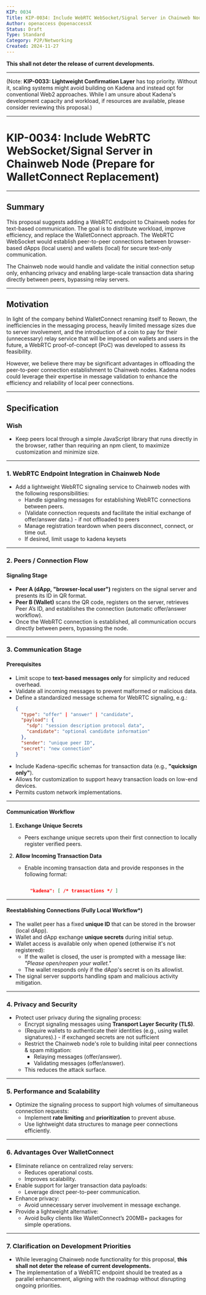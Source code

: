 ```yaml
---
KIP: 0034
Title: KIP-0034: Include WebRTC WebSocket/Signal Server in Chainweb Node (Prepare for WalletConnect Replacement)
Author: openaccess @openaccessX
Status: Draft
Type: Standard
Category: P2P/Networking
Created: 2024-11-27
---
```


**This shall not deter the release of current developments.**

---

(Note: **KIP-0033: Lightweight Confirmation Layer** has top priority. Without it, scaling systems might avoid building on Kadena and instead opt for conventional Web2 approaches. While I am unsure about Kadena's development capacity and workload, if resources are available, please consider reviewing this proposal.)

---

# KIP-0034: Include WebRTC WebSocket/Signal Server in Chainweb Node (Prepare for WalletConnect Replacement)

---

## Summary
This proposal suggests adding a WebRTC endpoint to Chainweb nodes for text-based communication. The goal is to distribute workload, improve efficiency, and replace the WalletConnect approach. The WebRTC WebSocket would establish peer-to-peer connections between browser-based dApps (local users) and wallets (local) for secure text-only communication. 

The Chainweb node would handle and validate the initial connection setup only, enhancing privacy and enabling large-scale transaction data sharing directly between peers, bypassing relay servers.

---

## Motivation
In light of the company behind WalletConnect renaming itself to Reown, the inefficiencies in the messaging process, heavily limited message sizes due to server involvement, and the introduction of a coin to pay for their (unnecessary) relay service that will be imposed on wallets and users in the future, a WebRTC proof-of-concept (PoC) was developed to assess its feasibility.

However, we believe there may be significant advantages in offloading the peer-to-peer connection establishment to Chainweb nodes. Kadena nodes could leverage their expertise in message validation to enhance the efficiency and reliability of local peer connections.

---

## Specification

### **Wish**
- Keep peers local through a simple JavaScript library that runs directly in the browser, rather than requiring an npm client, to maximize customization and minimize size.

---

### **1. WebRTC Endpoint Integration in Chainweb Node**
- Add a lightweight WebRTC signaling service to Chainweb nodes with the following responsibilities:
  - Handle signaling messages for establishing WebRTC connections between peers.
  - (Validate connection requests and facilitate the initial exchange of offer/answer data.) - if not offloaded to peers
  - Manage registration teardown when peers disconnect, connect, or time out.
  - If desired, limit usage to kadena keysets
---

### **2. Peers / Connection Flow**

#### **Signaling Stage**
- **Peer A (dApp, "browser-local user")** registers on the signal server and presents its ID in QR format.
- **Peer B (Wallet)** scans the QR code, registers on the server, retrieves Peer A’s ID, and establishes the connection (automatic offer/answer workflow).  
- Once the WebRTC connection is established, all communication occurs directly between peers, bypassing the node.

---

### **3. Communication Stage**

#### **Prerequisites**
- Limit scope to **text-based messages only** for simplicity and reduced overhead.
- Validate all incoming messages to prevent malformed or malicious data.
- Define a standardized message schema for WebRTC signaling, e.g.:  
  ```json
  {
    "type": "offer" | "answer" | "candidate",
    "payload": {
      "sdp": "session description protocol data",
      "candidate": "optional candidate information"
    },
    "sender": "unique peer ID",
    "secret": "new connection"
  }
- Include Kadena-specific schemas for transaction data (e.g., **"quicksign only"**).
- Allows for customization to support heavy transaction loads on low-end devices.
- Permits custom network implementations.

---

#### **Communication Workflow**
1. **Exchange Unique Secrets**  
   - Peers exchange unique secrets upon their first connection to locally register verified peers.

2. **Allow Incoming Transaction Data**  
   - Enable incoming transaction data and provide responses in the following format:  
     ```json
     
       "kadena": [ /* transactions */ ]
     
     ```

---

#### **Reestablishing Connections** (Fully Local Workflow*)

- The wallet peer has a fixed **unique ID** that can be stored in the browser (local dApp).
- Wallet and dApp exchange **unique secrets** during initial setup.
- Wallet access is available only when opened (otherwise it's not registered):
  - If the wallet is closed, the user is prompted with a message like:  
    *"Please open/reopen your wallet."*
  - The wallet responds only if the dApp's secret is on its allowlist.
- The signal server supports handling spam and malicious activity mitigation.

---

### **4. Privacy and Security**
- Protect user privacy during the signaling process:
  - Encrypt signaling messages using **Transport Layer Security (TLS)**.
  - (Require wallets to authenticate their identities (e.g., using wallet signatures).) - if exchanged secrets are not sufficient
  - Restrict the Chainweb node's role to building inital peer connections & spam mitigation:
    - Relaying messages (offer/answer).
    - Validating messages (offer/answer).
  - This reduces the attack surface.

---

### **5. Performance and Scalability**
- Optimize the signaling process to support high volumes of simultaneous connection requests:
  - Implement **rate limiting** and **prioritization** to prevent abuse.
  - Use lightweight data structures to manage peer connections efficiently.

---

### **6. Advantages Over WalletConnect**
- Eliminate reliance on centralized relay servers:
  - Reduces operational costs.
  - Improves scalability.
- Enable support for larger transaction data payloads:
  - Leverage direct peer-to-peer communication.
- Enhance privacy:
  - Avoid unnecessary server involvement in message exchange.
- Provide a lightweight alternative:
  - Avoid bulky clients like WalletConnect’s 200MB+ packages for simple operations.

---

### **7. Clarification on Development Priorities**
- While leveraging Chainweb node functionality for this proposal, **this shall not deter the release of current developments.**
- The implementation of a WebRTC endpoint should be treated as a parallel enhancement, aligning with the roadmap without disrupting ongoing priorities.

